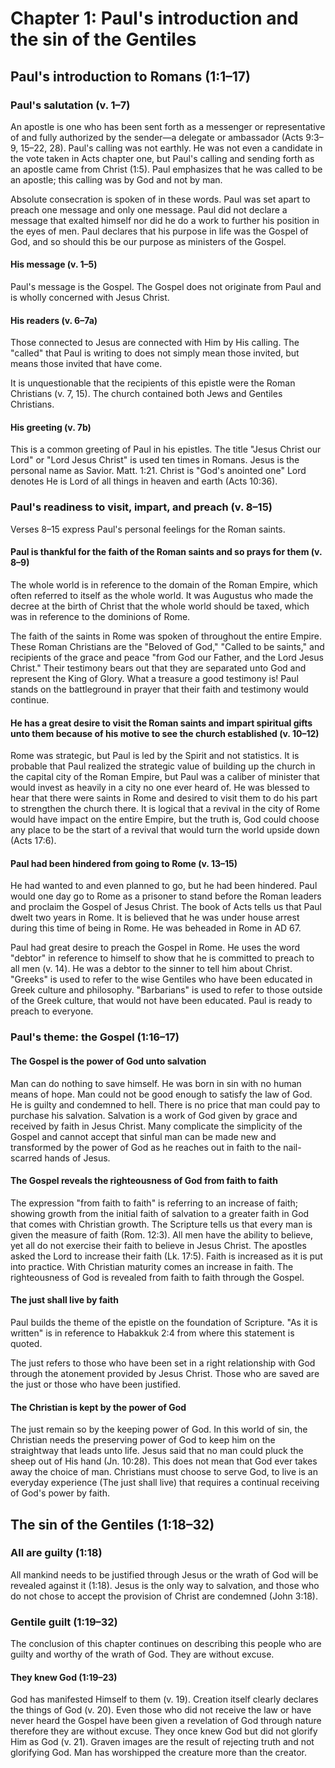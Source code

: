 # Chapter 1: Paul's introduction and the sin of the Gentiles

## Paul's introduction to Romans (1:1–17)

### Paul's salutation (v. 1–7)

An apostle is one who has been sent forth as a messenger or representative of and fully authorized by the sender—a delegate or ambassador (Acts 9:3–9, 15–22, 28). Paul's calling was not earthly. He was not even a candidate in the vote taken in Acts chapter one, but Paul's calling and sending forth as an apostle came from Christ (1:5). Paul emphasizes that he was called to be an apostle; this calling was by God and not by man.

Absolute consecration is spoken of in these words. Paul was set apart to preach one message and only one message. Paul did not declare a message that exalted himself nor did he do a work to further his position in the eyes of men. Paul declares that his purpose in life was the Gospel of God, and so should this be our purpose as ministers of the Gospel.

#### His message (v. 1–5)

Paul's message is the Gospel. The Gospel does not originate from Paul and is wholly concerned with Jesus Christ.

<!--The Gospel of Christ was revealed by Scripture. Paul shows this in the letter, since he quotes the Old Testament more than he does in any of his other letters.-->

#### His readers (v. 6–7a)

Those connected to Jesus are connected with Him by His calling. The "called" that Paul is writing to does not simply mean those invited, but means those invited that have come.

It is unquestionable that the recipients of this epistle were the Roman Christians (v. 7, 15). The church contained both Jews and Gentiles Christians.

#### His greeting (v. 7b)

This is a common greeting of Paul in his epistles. The title "Jesus Christ our Lord" or "Lord Jesus Christ" is used ten times in Romans. Jesus is the personal name as Savior. Matt. 1:21. Christ is "God's anointed one" Lord denotes He is Lord of all things in heaven and earth (Acts 10:36).

### Paul's readiness to visit, impart, and preach (v. 8–15)

Verses 8–15 express Paul's personal feelings for the Roman saints.

#### Paul is thankful for the faith of the Roman saints and so prays for them (v. 8–9)

The whole world is in reference to the domain of the Roman Empire, which often referred to itself as the whole world. It was Augustus who made the decree at the birth of Christ that the whole world should be taxed, which was in reference to the dominions of Rome.

The faith of the saints in Rome was spoken of throughout the entire Empire. These Roman Christians are the "Beloved of God," "Called to be saints," and recipients of the grace and peace "from God our Father, and the Lord Jesus Christ." Their testimony bears out that they are separated unto God and represent the King of Glory. What a treasure a good testimony is! Paul stands on the battleground in prayer that their faith and testimony would continue.

#### He has a great desire to visit the Roman saints and impart spiritual gifts unto them because of his motive to see the church established (v. 10–12)

Rome was strategic, but Paul is led by the Spirit and not statistics. It is probable that Paul realized the strategic value of building up the church in the capital city of the Roman Empire, but Paul was a caliber of minister that would invest as heavily in a city no one ever heard of. He was blessed to hear that there were saints in Rome and desired to visit them to do his part to strengthen the church there. It is logical that a revival in the city of Rome would have impact on the entire Empire, but the truth is, God could choose any place to be the start of a revival that would turn the world upside down (Acts 17:6).

#### Paul had been hindered from going to Rome (v. 13–15)

He had wanted to and even planned to go, but he had been hindered. Paul would one day go to Rome as a prisoner to stand before the Roman leaders and proclaim the Gospel of Jesus Christ. The book of Acts tells us that Paul dwelt two years in Rome. It is believed that he was under house arrest during this time of being in Rome. He was beheaded in Rome in AD 67.

Paul had great desire to preach the Gospel in Rome. He uses the word "debtor" in reference to himself to show that he is committed to preach to all men (v. 14). He was a debtor to the sinner to tell him about Christ. "Greeks" is used to refer to the wise Gentiles who have been educated in Greek culture and philosophy. "Barbarians" is used to refer to those outside of the Greek culture, that would not have been educated. Paul is ready to preach to everyone.

<!--The opposition of Greek and barbarian is standard in Greek and Latin texts of the educated elite, dividing the world between those who participate in Greco-Roman culture and those who do not

Gaventa, B. R. (2024). Romans: A Commentary (C. C. Black, J. T. Carroll, & S. E. Hylen, Eds.; First edition, p. 44). Westminster John Knox Press.-->

### Paul's theme: the Gospel (1:16–17)

#### The Gospel is the power of God unto salvation

Man can do nothing to save himself. He was born in sin with no human means of hope. Man could not be good enough to satisfy the law of God. He is guilty and condemned to hell. There is no price that man could pay to purchase his salvation. Salvation is a work of God given by grace and received by faith in Jesus Christ. Many complicate the simplicity of the Gospel and cannot accept that sinful man can be made new and transformed by the power of God as he reaches out in faith to the nail-scarred hands of Jesus.

#### The Gospel reveals the righteousness of God from faith to faith

The expression "from faith to faith" is referring to an increase of faith; showing growth from the initial faith of salvation to a greater faith in God that comes with Christian growth. The Scripture tells us that every man is given the measure of faith (Rom. 12:3). All men have the ability to believe, yet all do not exercise their faith to believe in Jesus Christ. The apostles asked the Lord to increase their faith (Lk. 17:5). Faith is increased as it is put into practice. With Christian maturity comes an increase in faith. The righteousness of God is revealed from faith to faith through the Gospel.

#### The just shall live by faith

Paul builds the theme of the epistle on the foundation of Scripture. "As it is written" is in reference to Habakkuk 2:4 from where this statement is quoted.

The just refers to those who have been set in a right relationship with God through the atonement provided by Jesus Christ. Those who are saved are the just or those who have been justified.

#### The Christian is kept by the power of God

The just remain so by the keeping power of God. In this world of sin, the Christian needs the preserving power of God to keep him on the straightway that leads unto life. Jesus said that no man could pluck the sheep out of His hand (Jn. 10:28). This does not mean that God ever takes away the choice of man. Christians must choose to serve God, to live is an everyday experience (The just shall live) that requires a continual receiving of God's power by faith.

## The sin of the Gentiles (1:18–32)

### All are guilty (1:18)

All mankind needs to be justified through Jesus or the wrath of God will be revealed against it (1:18). Jesus is the only way to salvation, and those who do not chose to accept the provision of Christ are condemned (John 3:18).

### Gentile guilt (1:19–32)

The conclusion of this chapter continues on describing this people who are guilty and worthy of the wrath of God. They are without excuse.

#### They knew God (1:19–23)

God has manifested Himself to them (v. 19). Creation itself clearly declares the things of God (v. 20). Even those who did not receive the law or have never heard the Gospel have been given a revelation of God through nature therefore they are without excuse. They once knew God but did not glorify Him as God (v. 21). Graven images are the result of rejecting truth and not glorifying God. Man has worshipped the creature more than the creator.
